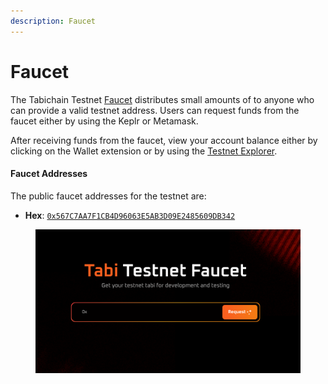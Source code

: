 ```yaml
---
description: Faucet
---
```


# Faucet

The Tabichain Testnet [Faucet](https://faucet.testnet.tabichain.com/) distributes small amounts of to anyone who can provide a valid testnet address. Users can request funds from the faucet either by using the Keplr or Metamask.

After receiving funds from the faucet, view your account balance either by clicking on the Wallet extension or by using the [Testnet Explorer](http://testnet.tabiscan.com/).

#### Faucet Addresses

The public faucet addresses for the testnet are:

* **Hex**: [`0x567C7AA7F1CB4D96063E5AB3D09E2485609DB342`](https://testnet.tabiscan.com/address/0x567c7AA7F1Cb4d96063e5ab3D09e2485609DB342)

<figure><img src=".gitbook/assets/image (4) (1).png" alt=""><figcaption></figcaption></figure>
